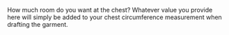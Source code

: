 
How much room do you want at the chest? Whatever value you provide here will simply be added to your chest circumference measurement when drafting the garment.
